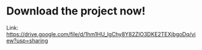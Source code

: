 # Download the project now!
Link: https://drive.google.com/file/d/1hm1HU_lgChy8Y82ZlO3DKE2TEXjbgoDq/view?usp=sharing
